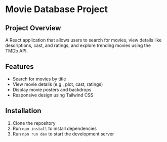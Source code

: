 # Movie Database Project

## Project Overview

A React application that allows users to search for movies, view details like descriptions, cast, and ratings, and explore trending movies using the TMDb API.

## Features

- Search for movies by title
- View movie details (e.g., plot, cast, ratings)
- Display movie posters and backdrops
- Responsive design using Tailwind CSS

## Installation

1. Clone the repository
2. Run `npm install` to install dependencies
3. Run `npm run dev` to start the development server
